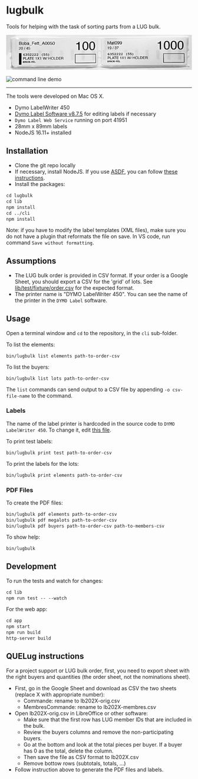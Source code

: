 lugbulk
======

Tools for helping with the task of sorting parts from a LUG bulk.

![label example](/doc/example.jpg)

![command line demo](/doc/command-line-demo.gif)

-----

The tools were developed on Mac OS X.

- Dymo LabelWriter 450
- [Dymo Label Software v8.7.5](https://download.dymo.com/dymo/Software/Mac/DLS8Setup.8.7.5.dmg) for editing labels if necessary
- `Dymo Label Web Service` running on port 41951
- 28mm x 89mm labels
- NodeJS 16.11+ installed


Installation
-----

- Clone the git repo locally
- If necessary, install NodeJS. If you use [ASDF](https://github.com/asdf-vm/asdf), you can follow [these instructions](https://github.com/asdf-vm/asdf-nodejs).
- Install the packages:

```
cd lugbulk
cd lib
npm install
cd ../cli
npm install
```

Note: if you have to modify the label templates (XML files), make sure you do not have a plugin that reformats the file on save. In VS code, run command `Save without formatting`.

Assumptions
-----

- The LUG bulk order is provided in CSV format. If your order is a Google Sheet, you should export a CSV for the 'grid' of lots. See [lib/test/fixture/order.csv](/lib/test/fixtures/order.csv) for the expected format.
- The printer name is "DYMO LabelWriter 450". You can see the name of the printer in the `DYMO Label` software.

Usage
----

Open a terminal window and `cd` to the repository, in the `cli` sub-folder.

To list the elements:

    bin/lugbulk list elements path-to-order-csv

To list the buyers:

    bin/lugbulk list lots path-to-order-csv

The `list` commands can send output to a CSV file by appending `-o csv-file-name` to the command.

### Labels

The name of the label printer is hardcoded in the source code to `DYMO LabelWriter 450`. To change it, edit [this file](https://github.com/frahugo/lugbulk/blob/master/cli/src/cmds/print_cmds/elements.js#L133).

To print test labels:

    bin/lugbulk print test path-to-order-csv

To print the labels for the lots:

    bin/lugbulk print elements path-to-order-csv

### PDF Files

To create the PDF files:

    bin/lugbulk pdf elements path-to-order-csv
    bin/lugbulk pdf megalots path-to-order-csv
    bin/lugbulk pdf buyers path-to-order-csv path-to-members-csv

To show help:

    bin/lugbulk

Development
---

To run the tests and watch for changes:

    cd lib
    npm run test -- --watch

For the web app:

    cd app
    npm start
    npm run build
    http-server build

QUELug instructions
---

For a project support or LUG bulk order, first, you need to export sheet with the right
buyers and quantities (the order sheet, not the nominations sheet).

- First, go in the Google Sheet and download as CSV the two sheets (replace X with appropriate number):
    - Commande: rename to lb202X-orig.csv
    - MembresCommande: rename to lb202X-membres.csv
- Open lb202X-orig.csv in LibreOffice or other software:
    - Make sure that the first row has LUG member IDs that are included in the bulk.
    - Review the buyers columns and remove the non-participating buyers.
    - Go at the bottom and look at the total pieces per buyer. If a buyer has 0 as the total, delete the column.
    - Then save the file as CSV format to lb202X.csv
    - Remove bottow rows (subtotals, totals, ...)
- Follow instruction above to generate the PDF files and labels.
